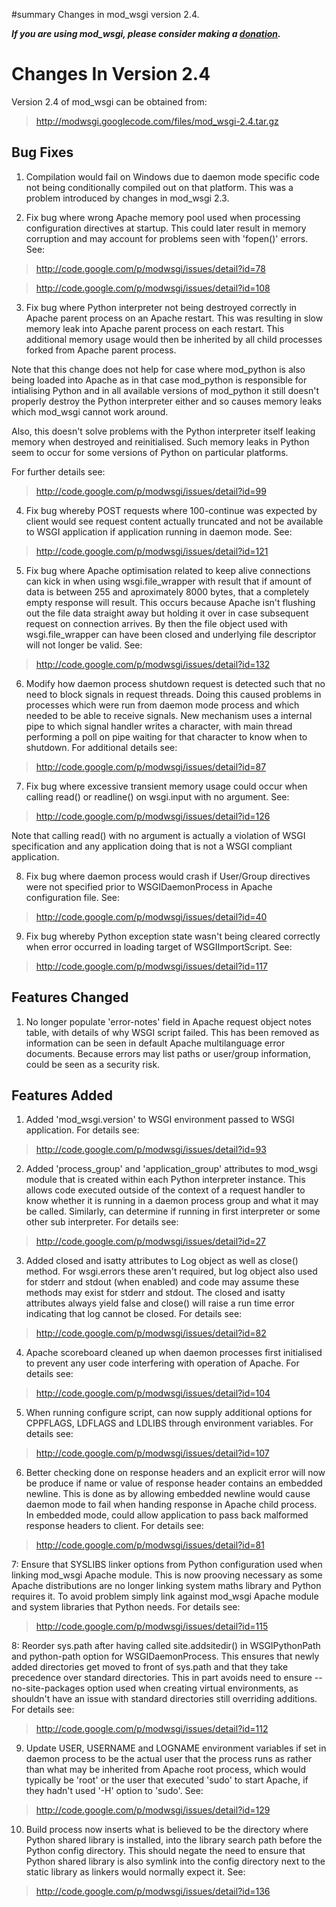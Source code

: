 ﻿#summary Changes in mod\_wsgi version 2.4.

_**If you are using mod\_wsgi, please consider making a
[donation](HowToContributeBack.md).**_

# Changes In Version 2.4 #

Version 2.4 of mod\_wsgi can be obtained from:

> http://modwsgi.googlecode.com/files/mod_wsgi-2.4.tar.gz

## Bug Fixes ##

1. Compilation would fail on Windows due to daemon mode specific code not
being conditionally compiled out on that platform. This was a problem
introduced by changes in mod\_wsgi 2.3.

2. Fix bug where wrong Apache memory pool used when processing configuration
directives at startup. This could later result in memory corruption and may
account for problems seen with 'fopen()' errors. See:

> http://code.google.com/p/modwsgi/issues/detail?id=78

> http://code.google.com/p/modwsgi/issues/detail?id=108

3. Fix bug where Python interpreter not being destroyed correctly in Apache
parent process on an Apache restart. This was resulting in slow memory leak
into Apache parent process on each restart. This additional memory usage
would then be inherited by all child processes forked from Apache parent
process.

Note that this change does not help for case where mod\_python is also being
loaded into Apache as in that case mod\_python is responsible for
intialising Python and in all available versions of mod\_python it still
doesn't properly destroy the Python interpreter either and so causes memory
leaks which mod\_wsgi cannot work around.

Also, this doesn't solve problems with the Python interpreter itself
leaking memory when destroyed and reinitialised. Such memory leaks in
Python seem to occur for some versions of Python on particular platforms.

For further details see:

> http://code.google.com/p/modwsgi/issues/detail?id=99

4. Fix bug whereby POST requests where 100-continue was expected by client
would see request content actually truncated and not be available to WSGI
application if application running in daemon mode. See:

> http://code.google.com/p/modwsgi/issues/detail?id=121

5. Fix bug where Apache optimisation related to keep alive connections can
kick in when using wsgi.file\_wrapper with result that if amount of data is
between 255 and aproximately 8000 bytes, that a completely empty response
will result. This occurs because Apache isn't flushing out the file data
straight away but holding it over in case subsequent request on connection
arrives. By then the file object used with wsgi.file\_wrapper can have been
closed and underlying file descriptor will not longer be valid. See:

> http://code.google.com/p/modwsgi/issues/detail?id=132

6. Modify how daemon process shutdown request is detected such that no need
to block signals in request threads. Doing this caused problems in
processes which were run from daemon mode process and which needed to be
able to receive signals. New mechanism uses a internal pipe to which signal
handler writes a character, with main thread performing a poll on pipe
waiting for that character to know when to shutdown. For additional details
see:

> http://code.google.com/p/modwsgi/issues/detail?id=87

7. Fix bug where excessive transient memory usage could occur when calling
read() or readline() on wsgi.input with no argument. See:

> http://code.google.com/p/modwsgi/issues/detail?id=126

Note that calling read() with no argument is actually a violation of WSGI
specification and any application doing that is not a WSGI compliant
application.

8. Fix bug where daemon process would crash if User/Group directives were
not specified prior to WSGIDaemonProcess in Apache configuration file. See:

> http://code.google.com/p/modwsgi/issues/detail?id=40

9. Fix bug whereby Python exception state wasn't being cleared correctly
when error occurred in loading target of WSGIImportScript. See:

> http://code.google.com/p/modwsgi/issues/detail?id=117

## Features Changed ##

1. No longer populate 'error-notes' field in Apache request object notes
table, with details of why WSGI script failed. This has been removed as
information can be seen in default Apache multilanguage error documents.
Because errors may list paths or user/group information, could be seen as
a security risk.

## Features Added ##

1. Added 'mod\_wsgi.version' to WSGI environment passed to WSGI application.
For details see:

> http://code.google.com/p/modwsgi/issues/detail?id=93

2. Added 'process\_group' and 'application\_group' attributes to mod\_wsgi module
that is created within each Python interpreter instance. This allows code
executed outside of the context of a request handler to know whether it is
running in a daemon process group and what it may be called. Similarly, can
determine if running in first interpreter or some other sub interpreter.
For details see:

> http://code.google.com/p/modwsgi/issues/detail?id=27

3. Added closed and isatty attributes to Log object as well as close() method.
For wsgi.errors these aren't required, but log object also used for stderr
and stdout (when enabled) and code may assume these methods may exist for
stderr and stdout. The closed and isatty attributes always yield false and
close() will raise a run time error indicating that log cannot be closed.
For details see:

> http://code.google.com/p/modwsgi/issues/detail?id=82

4. Apache scoreboard cleaned up when daemon processes first initialised to
prevent any user code interfering with operation of Apache. For details see:

> http://code.google.com/p/modwsgi/issues/detail?id=104

5. When running configure script, can now supply additional options for
CPPFLAGS, LDFLAGS and LDLIBS through environment variables. For details see:

> http://code.google.com/p/modwsgi/issues/detail?id=107

6. Better checking done on response headers and an explicit error will now
be produce if name or value of response header contains an embedded newline.
This is done as by allowing embedded newline would cause daemon mode to fail
when handing response in Apache child process. In embedded mode, could allow
application to pass back malformed response headers to client. For details
see:

> http://code.google.com/p/modwsgi/issues/detail?id=81

7: Ensure that SYSLIBS linker options from Python configuration used when
linking mod\_wsgi Apache module. This is now prooving necessary as some Apache
distributions are no longer linking system maths library and Python requires
it. To avoid problem simply link against mod\_wsgi Apache module and system
libraries that Python needs. For details see:

> http://code.google.com/p/modwsgi/issues/detail?id=115

8: Reorder sys.path after having called site.addsitedir() in WSGIPythonPath
and python-path option for WSGIDaemonProcess. This ensures that newly added
directories get moved to front of sys.path and that they take precedence over
standard directories. This in part avoids need to ensure --no-site-packages
option used when creating virtual environments, as shouldn't have an issue
with standard directories still overriding additions. For details see:

> http://code.google.com/p/modwsgi/issues/detail?id=112

9. Update USER, USERNAME and LOGNAME environment variables if set in
daemon process to be the actual user that the process runs as rather than
what may be inherited from Apache root process, which would typically be
'root' or the user that executed 'sudo' to start Apache, if they hadn't
used '-H' option to 'sudo'. See:

> http://code.google.com/p/modwsgi/issues/detail?id=129

10. Build process now inserts what is believed to be the directory where
Python shared library is installed, into the library search path before the
Python config directory. This should negate the need to ensure that Python
shared library is also symlink into the config directory next to the static
library as linkers would normally expect it. See:

> http://code.google.com/p/modwsgi/issues/detail?id=136